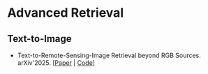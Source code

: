 # Advanced Retrieval

## Text-to-Image

- Text-to-Remote-Sensing-Image Retrieval beyond RGB Sources. arXiv'2025. [[Paper](https://arxiv.org/abs/2507.10403) | [Code](https://github.com/DarthReca/closp)]

